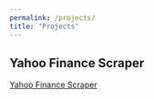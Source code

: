 ```yaml
---
permalink: /projects/
title: "Projects"
---
```


## Yahoo Finance Scraper

[Yahoo Finance Scraper](https://github.com/inigohidalgo/yahoo-finance-scraper)

